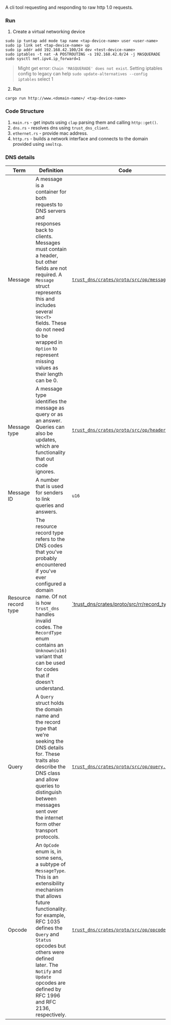 A cli tool requesting and responding to raw http 1.0 requests.


### Run
1. Create a virtual networking device 
```
sudo ip tuntap add mode tap name <tap-device-name> user <user-name>
sudo ip link set <tap-device-name> up
sudo ip addr add 192.168.42.100/24 dev <test-device-name>
sudo iptables -t nat -A POSTROUTING -s 192.168.42.0/24 -j MASQUERADE
sudo sysctl net.ipv4.ip_forward=1
```
> Might get error: `Chain 'MASQUERADE' does not exist`.
> Setting iptables config to legacy can help `sudo update-alternatives --config iptables` select 1
2. Run
```
cargo run http://www.<domain-name>/ <tap-device-name>
```

### Code Structure 
1. `main.rs` - get inputs using `clap` parsing them and calling `http::get()`.
2. `dns.rs` - resolves dns using `trust_dns_client`.
3. `ethernet.rs` - provide mac address.
4. `http.rs` - builds a network interface and connects to the domain provided using `smoltcp`.

### DNS details
|Term|Definition|Code|
|-|-|-|
|Message| A message is a container for both requests to DNS servers and responses back to clients. Messages must contain a header, but other fields are not required. A `Message` struct represents this and includes several `Vec<T>` fields. These do not need to be wrapped in `Option` to represent missing values as their length can be 0.|[`trust_dns/crates/proto/src/op/message.rs`](https://github.com/bluejekyll/trust-dns/blob/05f9642f335070e00693d16817184752db1f62e2/crates/proto/src/op/message.rs#L65)|
|Message type| A message type identifies the message as query or as an answer. Queries can also be updates, which are functionality that out code ignores.|[`trust_dns/crates/proto/src/op/header.rs`](https://github.com/bluejekyll/trust-dns/blob/05f9642f335070e00693d16817184752db1f62e2/crates/proto/src/op/header.rs#L86)|
|Message ID| A number that is used for senders to link queries and answers.| `u16`|
|Resource record type| The resource record type refers to the DNS codes that you've probably encountered if you've ever configured a domain name. Of not is how `trust_dns` handles invalid codes. The `RecordType` enum contains an `Unknown(u16)` variant that can be used for codes that if doesn't understand.| [`trust_dns/crates/proto/src/rr/record_type.rs](https://github.com/bluejekyll/trust-dns/blob/95b2dee327ade007bf317ca98bbd3b24c0bdd096/crates/proto/src/rr/record_type.rs#L33)|
|Query| A `Query` struct holds the domain name and the record type that we're seeking the DNS details for. These traits also describe the DNS class and allow queries to distinguish between messages sent over the internet form other transport protocols.|  [`trust_dns/crates/proto/src/op/query.rs`](https://github.com/bluejekyll/trust-dns/blob/37d4a966db2dd67bc640bef0d6dcd5a37375d562/crates/proto/src/op/query.rs#L62)|
|Opcode| An `OpCode` enum is, in some sens, a subtype of `MessageType`. This is an extensibility mechanism that allows future functionality. for example, RFC 1035 defines the `Query` and `Status` opcodes but others were defined later. The `Notify` and `Update` opcodes are defined by RFC 1996 and RFC 2136, respectively.|[`trust_dns/crates/proto/src/op/opcode.rs`](https://github.com/bluejekyll/trust-dns/blob/37d4a966db2dd67bc640bef0d6dcd5a37375d562/crates/proto/src/op/op_code.rs#L33)|